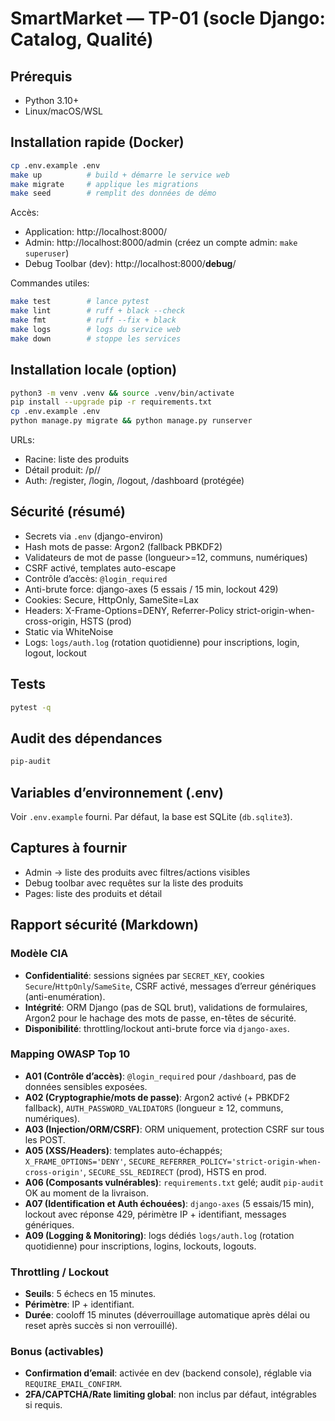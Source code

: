# SmartMarket — TP-01 (socle Django: Catalog, Qualité)

## Prérequis
- Python 3.10+
- Linux/macOS/WSL

## Installation rapide (Docker)
```bash
cp .env.example .env
make up          # build + démarre le service web
make migrate     # applique les migrations
make seed        # remplit des données de démo
```

Accès:
- Application: http://localhost:8000/
- Admin: http://localhost:8000/admin (créez un compte admin: `make superuser`)
- Debug Toolbar (dev): http://localhost:8000/__debug__/

Commandes utiles:
```bash
make test        # lance pytest
make lint        # ruff + black --check
make fmt         # ruff --fix + black
make logs        # logs du service web
make down        # stoppe les services
```

## Installation locale (option)
```bash
python3 -m venv .venv && source .venv/bin/activate
pip install --upgrade pip -r requirements.txt
cp .env.example .env
python manage.py migrate && python manage.py runserver
```

URLs:
- Racine: liste des produits
- Détail produit: /p/<slug>/
- Auth: /register, /login, /logout, /dashboard (protégée)

## Sécurité (résumé)
- Secrets via `.env` (django-environ)
- Hash mots de passe: Argon2 (fallback PBKDF2)
- Validateurs de mot de passe (longueur>=12, communs, numériques)
- CSRF activé, templates auto-escape
- Contrôle d’accès: `@login_required`
- Anti-brute force: django-axes (5 essais / 15 min, lockout 429)
- Cookies: Secure, HttpOnly, SameSite=Lax
- Headers: X-Frame-Options=DENY, Referrer-Policy strict-origin-when-cross-origin, HSTS (prod)
- Static via WhiteNoise
- Logs: `logs/auth.log` (rotation quotidienne) pour inscriptions, login, logout, lockout

## Tests
```bash
pytest -q
```

## Audit des dépendances
```bash
pip-audit
```

## Variables d’environnement (.env)
Voir `.env.example` fourni. Par défaut, la base est SQLite (`db.sqlite3`).

## Captures à fournir
- Admin → liste des produits avec filtres/actions visibles
- Debug toolbar avec requêtes sur la liste des produits
- Pages: liste des produits et détail

## Rapport sécurité (Markdown)

### Modèle CIA
- **Confidentialité**: sessions signées par `SECRET_KEY`, cookies `Secure`/`HttpOnly`/`SameSite`, CSRF activé, messages d’erreur génériques (anti-enumération).
- **Intégrité**: ORM Django (pas de SQL brut), validations de formulaires, Argon2 pour le hachage des mots de passe, en-têtes de sécurité.
- **Disponibilité**: throttling/lockout anti-brute force via `django-axes`.

### Mapping OWASP Top 10
- **A01 (Contrôle d’accès)**: `@login_required` pour `/dashboard`, pas de données sensibles exposées.
- **A02 (Cryptographie/mots de passe)**: Argon2 activé (+ PBKDF2 fallback), `AUTH_PASSWORD_VALIDATORS` (longueur ≥ 12, communs, numériques).
- **A03 (Injection/ORM/CSRF)**: ORM uniquement, protection CSRF sur tous les POST.
- **A05 (XSS/Headers)**: templates auto-échappés; `X_FRAME_OPTIONS='DENY'`, `SECURE_REFERRER_POLICY='strict-origin-when-cross-origin'`, `SECURE_SSL_REDIRECT` (prod), HSTS en prod.
- **A06 (Composants vulnérables)**: `requirements.txt` gelé; audit `pip-audit` OK au moment de la livraison.
- **A07 (Identification et Auth échouées)**: `django-axes` (5 essais/15 min), lockout avec réponse 429, périmètre IP + identifiant, messages génériques.
- **A09 (Logging & Monitoring)**: logs dédiés `logs/auth.log` (rotation quotidienne) pour inscriptions, logins, lockouts, logouts.

### Throttling / Lockout
- **Seuils**: 5 échecs en 15 minutes.
- **Périmètre**: IP + identifiant.
- **Durée**: cooloff 15 minutes (déverrouillage automatique après délai ou reset après succès si non verrouillé).

### Bonus (activables)
- **Confirmation d’email**: activée en dev (backend console), réglable via `REQUIRE_EMAIL_CONFIRM`.
- **2FA/CAPTCHA/Rate limiting global**: non inclus par défaut, intégrables si requis.

